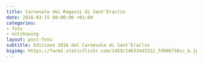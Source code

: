 ```yaml
---
title: Carnevale dei Ragazzi di Sant'Eraclio
date: 2016-03-15 08:00:00 +01:00
categories:
- foto
- notshowing
layout: post-foto
subtitle: Edizione 2016 del Carnevale di Sant’Eraclio
bigimg: https://farm2.staticflickr.com/1459/24633443312_fd906738cc_b.jpg
---
```


<div class="flickr-album-contaier" data-photoset="72157664131913956"></div>
